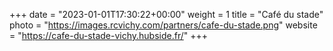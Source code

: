 +++
date = "2023-01-01T17:30:22+00:00"
weight = 1
title = "Café du stade"
photo = "https://images.rcvichy.com/partners/cafe-du-stade.png"
website = "https://cafe-du-stade-vichy.hubside.fr/"
+++
